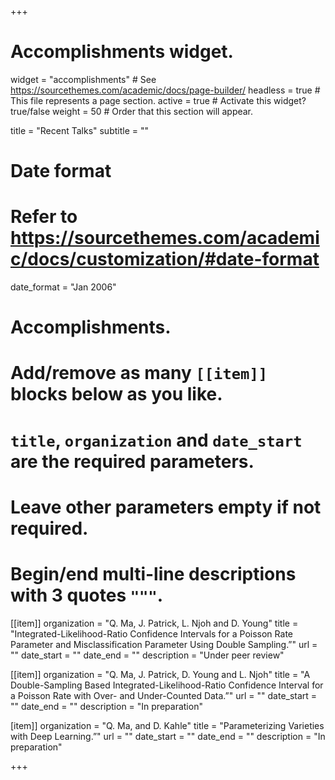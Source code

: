 +++
# Accomplishments widget.
widget = "accomplishments"  # See https://sourcethemes.com/academic/docs/page-builder/
headless = true  # This file represents a page section.
active = true  # Activate this widget? true/false
weight = 50  # Order that this section will appear.

title = "Recent Talks"
subtitle = ""

# Date format
#   Refer to https://sourcethemes.com/academic/docs/customization/#date-format
date_format = "Jan 2006"

# Accomplishments.
#   Add/remove as many `[[item]]` blocks below as you like.
#   `title`, `organization` and `date_start` are the required parameters.
#   Leave other parameters empty if not required.
#   Begin/end multi-line descriptions with 3 quotes `"""`.
 
 [[item]]
  organization = "Q. Ma, J. Patrick, L. Njoh and D. Young"
  title = "Integrated-Likelihood-Ratio Confidence Intervals for a Poisson Rate Parameter and Misclassification Parameter Using Double Sampling.”"
  url = ""
  date_start = ""
  date_end = ""
  description = "Under peer review"
  
  [[item]]
  organization = "Q. Ma, J. Patrick, D. Young and L. Njoh"
  title = "A Double-Sampling Based Integrated-Likelihood-Ratio Confidence Interval for a Poisson Rate with Over- and Under-Counted Data.”"
  url = ""
  date_start = ""
  date_end = ""
  description = "In preparation"
  
  [item]]
  organization = "Q. Ma, and D. Kahle"
  title = "Parameterizing Varieties with Deep Learning.”"
  url = ""
  date_start = ""
  date_end = ""
  description = "In preparation"

+++

